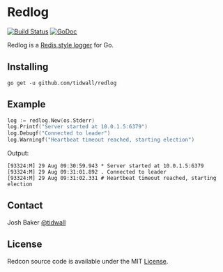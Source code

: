 Redlog
======
<a href="https://travis-ci.org/tidwall/redlog"><img src="https://img.shields.io/travis/tidwall/redlog.svg?style=flat-square" alt="Build Status"></a>
<a href="https://godoc.org/github.com/tidwall/redlog"><img src="https://img.shields.io/badge/api-reference-blue.svg?style=flat-square" alt="GoDoc"></a>

Redlog is a [Redis style logger](http://build47.com/redis-log-format-levels/) for Go.

Installing
----------

```
go get -u github.com/tidwall/redlog
```

Example
-------

```go
log := redlog.New(os.Stderr)
log.Printf("Server started at 10.0.1.5:6379")
log.Debugf("Connected to leader")
log.Warningf("Heartbeat timeout reached, starting election")
```

Output:

```
[93324:M] 29 Aug 09:30:59.943 * Server started at 10.0.1.5:6379
[93324:M] 29 Aug 09:31:01.892 . Connected to leader
[93324:M] 29 Aug 09:31:02.331 # Heartbeat timeout reached, starting election 
```

Contact
-------
Josh Baker [@tidwall](http://twitter.com/tidwall)

License
-------
Redcon source code is available under the MIT [License](/LICENSE).

